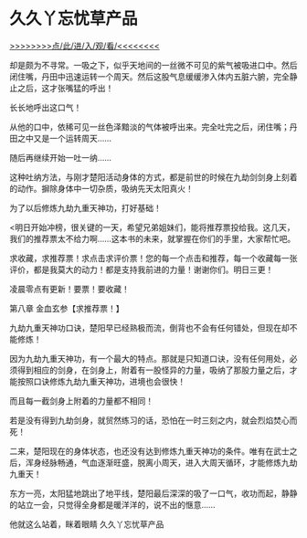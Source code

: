 # 久久丫忘忧草产品

<a href="https://8h9e.vip/">>>>>>>>>点/此/进/入/观/看/<<<<<<<<</a>

却是颇为不寻常。一吸之下，似乎天地间的一丝微不可见的紫气被吸进口中。然后闭住嘴，丹田中迅速运转一个周天。然后这股气息缓缓渗入体内五脏六腑，完全静止之后，这才张嘴猛的呼出！

长长地呼出这口气！

从他的口中，依稀可见一丝色泽黯淡的气体被呼出来。完全吐完之后，闭住嘴；丹田之中又是一个运转周天……

随后再继续开始一吐一纳……

这种吐纳方法，与刚才楚阳活动身体的方式，都是前世的时候在九劫剑剑身上刻着的动作。摒除身体中一切杂质，吸纳先天太阳真火！

为了以后修炼九劫九重天神功，打好基础！

<明日开始冲榜，很关键的一天，希望兄弟姐妹们，能将推荐票投给我。这几天，我们的推荐票太不给力啊……这本书的未来，就掌握在你们的手里，大家帮忙吧。

求收藏，求推荐票！求点击求评价票！您的每一个点击和推荐，每一个收藏每一张评价，都是我莫大的动力！都是支持我前进的力量！谢谢你们。明日三更！

凌晨零点有更新！要票！要收藏！

第八章 金血玄参【求推荐票！】

九劫九重天神功口诀，楚阳早已经熟极而流，倒背也不会有任何错处，但现在却不能修炼！

因为九劫九重天神功，有一个最大的特点。那就是只知道口诀，没有任何用处，必须得到相应的剑身，在剑身上，附着有一股怪异的力量，吸纳了那股力量之后，才能按照口诀修炼九劫九重天神功，进境也会很快！

而且每一截剑身上附着的力量都不相同！

若是没有得到九劫剑身，就贸然练习的话，恐怕在一时三刻之内，就会烈焰焚心而死！

二来，楚阳现在的身体状态，也还没有达到修炼九重天神功的条件。唯有在武士之后，浑身经脉畅通，气血逐渐旺盛，脱离小周天，进入大周天循环，才能修炼九劫九重天！

东方一亮，太阳猛地跳出了地平线，楚阳最后深深的吸了一口气，收功而起，静静的站立一会，只觉得全身都是暖洋洋的，说不出的惬意……

他就这么站着，眯着眼睛
久久丫忘忧草产品
